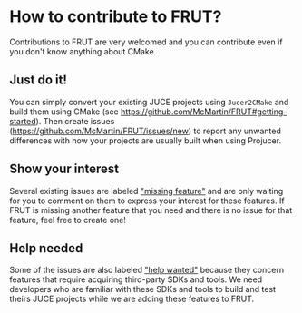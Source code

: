 # How to contribute to FRUT?

Contributions to FRUT are very welcomed and you can contribute even if you don't know
anything about CMake.


## Just do it!

You can simply convert your existing JUCE projects using `Jucer2CMake` and build them
using CMake (see https://github.com/McMartin/FRUT#getting-started). Then create issues
(https://github.com/McMartin/FRUT/issues/new) to report any unwanted differences with how
your projects are usually built when using Projucer.


## Show your interest

Several existing issues are labeled ["missing feature"][missing-feature-issues] and are
only waiting for you to comment on them to express your interest for these features. If
FRUT is missing another feature that you need and there is no issue for that feature, feel
free to create one!


## Help needed

Some of the issues are also labeled ["help wanted"][help-wanted-issues] because they
concern features that require acquiring third-party SDKs and tools. We need developers who
are familiar with these SDKs and tools to build and test theirs JUCE projects while we are
adding these features to FRUT.


[help-wanted-issues]: https://github.com/McMartin/FRUT/issues?q=is%3Aissue+is%3Aopen+label%3A%22help+wanted%22
[missing-feature-issues]: https://github.com/McMartin/FRUT/issues?q=is%3Aissue+is%3Aopen+label%3A%22missing+feature%22
